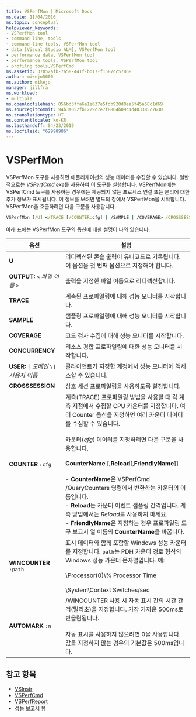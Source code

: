 ```yaml
---
title: VSPerfMon | Microsoft Docs
ms.date: 11/04/2016
ms.topic: conceptual
helpviewer_keywords:
- VSPerfMon tool
- command line, tools
- command-line tools, VSPerfMon tool
- data [Visual Studio ALM], VSPerfMon tool
- performance data, VSPerfMon tool
- performance tools, VSPerfMon tool
- profilng tools,VSPerfCmd
ms.assetid: 37052afb-7a58-441f-bb17-f1587cc57068
author: mikejo5000
ms.author: mikejo
manager: jillfra
ms.workload:
- multiple
ms.openlocfilehash: 056bd3ffa6a1e637e5fdb920d0ea5f45a58c1d69
ms.sourcegitcommit: 94b3a052fb1229c7e7f8804b09c1d403385c7630
ms.translationtype: HT
ms.contentlocale: ko-KR
ms.lasthandoff: 04/23/2019
ms.locfileid: "62998986"
---
```

# <a name="vsperfmon"></a>VSPerfMon
VSPerfMon 도구를 사용하면 애플리케이션의 성능 데이터를 수집할 수 있습니다. 일반적으로는 *VSPerfCmd.exe*를 사용하여 이 도구를 실행합니다. VSPerfMon에는 VSPerfCmd 도구를 사용하는 경우에는 제공되지 않는 프로세스 연결 또는 분리에 대한 추가 정보가 표시됩니다. 이 정보를 보려면 별도의 창에서 VSPerfMon을 시작합니다. VSPerfMon을 호출하려면 다음 구문을 사용합니다.

```cmd
VSPerfMon [/U] </TRACE [/COUNTER:cfg] | /SAMPLE | /COVERAGE> /CROSSSESSION /OUTPUT <file name> [/WINCOUNTER:cfg] [/USER [DOMAIN\]username]
```

 아래 표에는 VSPerfMon 도구의 옵션에 대한 설명이 나와 있습니다.

|옵션|설명|
|-------------|-----------------|
|**U**|리디렉션된 콘솔 출력이 유니코드로 기록됩니다.  이 옵션을 첫 번째 옵션으로 지정해야 합니다.|
|**OUTPUT:** `<` *파일 이름* `>`|출력을 지정한 파일 이름으로 리디렉션합니다.|
|**TRACE**|계측된 프로파일링에 대해 성능 모니터를 시작합니다.|
|**SAMPLE**|샘플링 프로파일링에 대해 성능 모니터를 시작합니다.|
|**COVERAGE**|코드 검사 수집에 대해 성능 모니터를 시작합니다.|
|**CONCURRENCY**|리소스 경합 프로파일링에 대한 성능 모니터를 시작합니다.|
|**USER:** `[` *도메인* `\]` *사용자 이름*|클라이언트가 지정한 계정에서 성능 모니터에 액세스할 수 있습니다.|
|**CROSSSESSION**|상호 세션 프로파일링을 사용하도록 설정합니다.|
|**COUNTER** `:cfg`|계측(TRACE) 프로파일링 방법을 사용할 때 각 계측 지점에서 수집할 CPU 카운터를 지정합니다. 여러 Counter 옵션을 지정하면 여러 카운터 데이터를 수집할 수 있습니다.<br /><br /> 카운터(*cfg*) 데이터를 지정하려면 다음 구문을 사용합니다.<br /><br /> **CounterName** [**,Reload**[,**FriendlyName**]]<br /><br /> -   **CounterName**은 VSPerfCmd /QueryCounters 명령에서 반환하는 카운터의 이름입니다.<br />-   **Reload**는 카운터 이벤트 샘플링 간격입니다. 계측 방법에서는 *Reload*를 사용하지 마세요.<br />-   **FriendlyName**은 지정하는 경우 프로파일링 도구 보고서 열 이름의 **CounterName**을 바꿉니다.|
|**WINCOUNTER** `:path`|표시 데이터와 함께 포함할 Windows 성능 카운터를 지정합니다. `path`는 PDH 카운터 경로 형식의 Windows 성능 카운터 문자열입니다. 예:<br /><br /> \Processor(0)\\% Processor Time<br /><br /> \System\Context Switches/sec|
|**AUTOMARK** `:n`|/WINCOUNTER 사용 시 자동 표시 간의 시간 간격(밀리초)을 지정합니다. 가장 가까운 500ms로 반올림됩니다.<br /><br /> 자동 표시를 사용하지 않으려면 0을 사용합니다. 값을 지정하지 않는 경우의 기본값은 500ms입니다.|

## <a name="see-also"></a>참고 항목
- [VSInstr](../profiling/vsinstr.md)
- [VSPerfCmd](../profiling/vsperfcmd.md)
- [VSPerfReport](../profiling/vsperfreport.md)
- [성능 보고서 뷰](../profiling/performance-report-views.md)